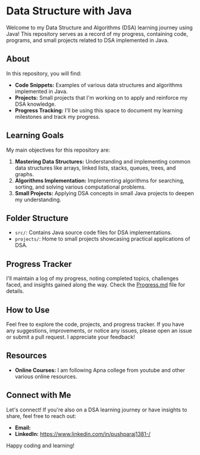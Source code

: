 # Data Structure with Java

Welcome to my Data Structure and Algorithms (DSA) learning journey using Java! This repository serves as a record of my progress, containing code, programs, and small projects related to DSA implemented in Java.

## About

In this repository, you will find:

- **Code Snippets:** Examples of various data structures and algorithms implemented in Java.
- **Projects:** Small projects that I'm working on to apply and reinforce my DSA knowledge.
- **Progress Tracking:** I'll be using this space to document my learning milestones and track my progress.

## Learning Goals

My main objectives for this repository are:

1. **Mastering Data Structures:** Understanding and implementing common data structures like arrays, linked lists, stacks, queues, trees, and graphs.
2. **Algorithms Implementation:** Implementing algorithms for searching, sorting, and solving various computational problems.
3. **Small Projects:** Applying DSA concepts in small Java projects to deepen my understanding.

## Folder Structure

- `src/`: Contains Java source code files for DSA implementations.
- `projects/`: Home to small projects showcasing practical applications of DSA.

## Progress Tracker

I'll maintain a log of my progress, noting completed topics, challenges faced, and insights gained along the way. Check the [Progress.md](Progress.md) file for details.

## How to Use

Feel free to explore the code, projects, and progress tracker. If you have any suggestions, improvements, or notice any issues, please open an issue or submit a pull request. I appreciate your feedback!

## Resources

- **Online Courses:** I am following Apna college from youtube and other various online resources.

## Connect with Me

Let's connect! If you're also on a DSA learning journey or have insights to share, feel free to reach out:

- **Email:** 
- **LinkedIn:** https://www.linkedin.com/in/pushparaj1381-/

Happy coding and learning!
